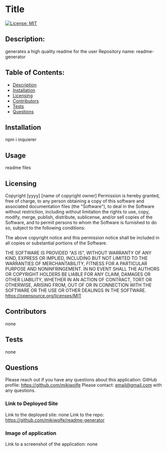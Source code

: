 # Title
[![License: MIT](https://img.shields.io/badge/License-MIT-yellow.svg)](https://opensource.org/licenses/MIT)
## Description: 
generates a high quality readme for the user
Repository name: readme-generator

## Table of Contents:
* [Description](#description)
* [Installation](#installation)
* [Licensing](#licensing)
* [Contributors](#contributors)
* [Tests](#tests)
* [Questions](#questions)

## Installation 
npm i inquierer
## Usage
readme files 
## Licensing
Copyright [yyyy] [name of copyright owner] Permission is hereby granted, free of charge, 
to any person obtaining a copy of this software and associated documentation files (the "Software"), to deal in 
the Software without restriction, including without limitation the rights to use, copy, modify, merge, publish, 
distribute, sublicense, and/or sell 
copies of the Software, and to permit persons to whom the Software is furnished to do so, 
subject to the following conditions:

The above copyright notice and this permission notice shall be included in all copies or substantial 
portions of the Software.

THE SOFTWARE IS PROVIDED "AS IS", WITHOUT WARRANTY OF ANY KIND, EXPRESS OR IMPLIED, INCLUDING BUT NOT LIMITED TO 
THE WARRANTIES OF MERCHANTABILITY, FITNESS FOR A PARTICULAR PURPOSE AND NONINFRINGEMENT. IN NO EVENT SHALL THE 
AUTHORS OR COPYRIGHT HOLDERS BE LIABLE FOR ANY CLAIM, DAMAGES OR OTHER LIABILITY, WHETHER IN AN ACTION OF CONTRACT, 
TORT OR OTHERWISE, ARISING FROM, OUT OF OR IN CONNECTION WITH THE SOFTWARE OR THE USE OR OTHER DEALINGS IN THE 
SOFTWARE.
https://opensource.org/licenses/MIT
## Contributors
none
## Tests
none
## Questions
Please reach out if you have any questions about this application:
GitHub profile: https://github.com/mikiwolfe
Please contact: email@gmail.com with any questions. 

### Link to Deployed Site
Link to the deployed site: none
Link to the repo: https://github.com/mikiwolfe/readme-generator

### Image of application
Link to a screenshot of the application: none

